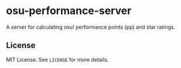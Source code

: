 # osu-performance-server

A server for calculating osu! performance points (pp) and star ratings.

## License

MIT License. See `LICENSE` for more details.
